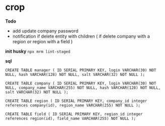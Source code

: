# crop

**Todo**

 - add update company password
 - notification if delete entity with children ( if delete company with a region or region with a field )

**init husky**
`npx mrm lint-staged`


**sql**

`CREATE TABLE manager (
    ID SERIAL PRIMARY KEY,
    login VARCHAR(30) NOT NULL,
    hash VARCHAR(128) NOT NULL,
    salt VARCHAR(32) NOT NULL
);`

`CREATE TABLE company (
    ID SERIAL PRIMARY KEY,
    login VARCHAR(30) NOT NULL,
    company_name VARCHAR(255) NOT NULL,
    hash VARCHAR(128) NOT NULL,
    salt VARCHAR(32) NOT NULL
);`

`CREATE TABLE region (
    ID SERIAL PRIMARY KEY,
    company_id integer references company(id),
    region_name VARCHAR(255) NOT NULL
);`

`CREATE TABLE field (
    ID SERIAL PRIMARY KEY,
    region_id integer references region(id),
    field_name VARCHAR(255) NOT NULL
);
`

